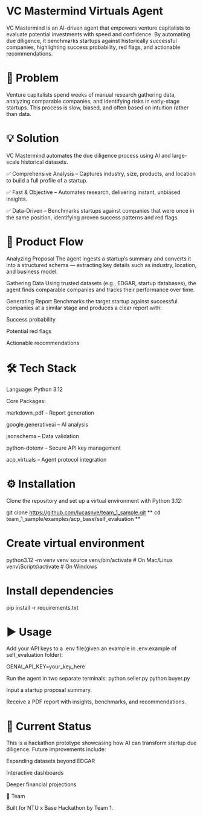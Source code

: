 # VC Mastermind Virtuals Agent

VC Mastermind is an AI-driven agent that empowers venture capitalists to evaluate potential investments with speed and confidence.
By automating due diligence, it benchmarks startups against historically successful companies, highlighting success probability, red flags, and actionable recommendations.

# 🚀 Problem

Venture capitalists spend weeks of manual research gathering data, analyzing comparable companies, and identifying risks in early-stage startups. This process is slow, biased, and often based on intuition rather than data.

# 💡 Solution

VC Mastermind automates the due diligence process using AI and large-scale historical datasets.

✅ Comprehensive Analysis – Captures industry, size, products, and location to build a full profile of a startup.

✅ Fast & Objective – Automates research, delivering instant, unbiased insights.

✅ Data-Driven – Benchmarks startups against companies that were once in the same position, identifying proven success patterns and red flags.

# 🔄 Product Flow

Analyzing Proposal
The agent ingests a startup’s summary and converts it into a structured schema — extracting key details such as industry, location, and business model.

Gathering Data
Using trusted datasets (e.g., EDGAR, startup databases), the agent finds comparable companies and tracks their performance over time.

Generating Report
Benchmarks the target startup against successful companies at a similar stage and produces a clear report with:

Success probability

Potential red flags

Actionable recommendations

# 🛠 Tech Stack

Language: Python 3.12

Core Packages:

markdown_pdf – Report generation

google.generativeai – AI analysis

jsonschema – Data validation

python-dotenv – Secure API key management

acp_virtuals – Agent protocol integration

# ⚙️ Installation

Clone the repository and set up a virtual environment with Python 3.12:

git clone https://github.com/lucasnye/team_1_sample.git
** cd team_1_sample/examples/acp_base/self_evaluation **

# Create virtual environment
python3.12 -m venv venv
source venv/bin/activate   # On Mac/Linux
venv\Scripts\activate      # On Windows

# Install dependencies
pip install -r requirements.txt

# ▶️ Usage

Add your API keys to a .env file(given an example in .env.example of self_evaluation folder):

GENAI_API_KEY=your_key_here


Run the agent in two separate terminals:
python seller.py
python buyer.py


Input a startup proposal summary.

Receive a PDF report with insights, benchmarks, and recommendations.

# 🎯 Current Status

This is a hackathon prototype showcasing how AI can transform startup due diligence.
Future improvements include:

Expanding datasets beyond EDGAR

Interactive dashboards

Deeper financial projections

👥 Team

Built for NTU x Base Hackathon by Team 1.
